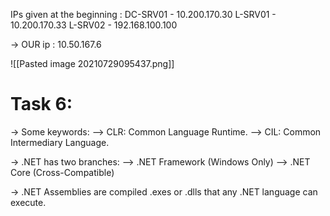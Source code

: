 IPs given at the beginning : 
DC-SRV01 - 10.200.170.30
L-SRV01 - 10.200.170.33
L-SRV02 - 192.168.100.100

-> OUR ip :
10.50.167.6

![[Pasted image 20210729095437.png]]


# Task 6: 
-> Some keywords:
--> CLR: Common Language Runtime.
--> CIL: Common Intermediary Language.

-> .NET has two branches:
--> .NET Framework (Windows Only)
--> .NET Core (Cross-Compatible)

-> .NET Assemblies are compiled .exes or .dlls that any .NET language can execute.